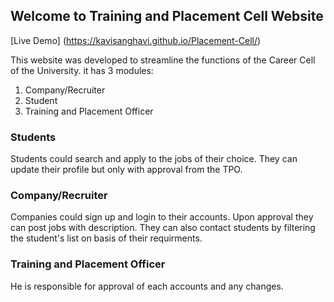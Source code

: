 ## Welcome to Training and Placement Cell Website

[Live Demo] (https://kavisanghavi.github.io/Placement-Cell/)

This website was developed to streamline the functions of the Career Cell of the University.
it has 3 modules:

1. Company/Recruiter
2. Student
3. Training and Placement Officer

### Students

Students could search and apply to the jobs of their choice. They can update their profile but only with approval from the TPO.

### Company/Recruiter

Companies could sign up and login to their accounts. Upon approval they can post jobs with description. They can also contact students by filtering the student's list on basis of their requirments.

### Training and Placement Officer

He is responsible for approval of each accounts and any changes.
